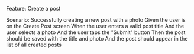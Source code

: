 Feature: Create a post

Scenario: Successfully creating a new post with a photo
   Given the user is on the Create Post screen
   When the user enters a valid post title
   And the user selects a photo
   And the user taps the "Submit" button
   Then the post should be saved with the title and photo
   And the post should appear in the list of all created posts
